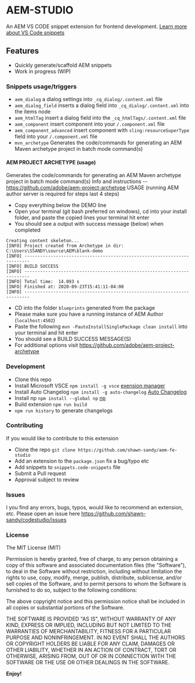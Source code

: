 # AEM-STUDIO

An AEM VS CODE snippet extension for frontend development.
[Learn more about VS Code snippets](https://code.visualstudio.com/docs/editor/userdefinedsnippets)


## Features

- Quickly generate/scaffold AEM snippets
- Work in progress (WIP)

### Snippets usage/triggers

- `aem_dialog` a dialog settings into `_cq_dialog/.content.xml` file
- `aem_dialog_field` inserts a dialog field into `_cq_dialog/.content.xml` into the items node
- `aem_htmlTag` insert a dialog field into the `_cq_htmlTags/.content.xml` file
- `aem_component` insert component into your `/.component.xml` file
- `aem_component_advanced` insert component with `sling:resourceSuperType` field into your `/.component.xml` file
- `mvn_archetype` Generates the code/commands for generating an AEM  Maven archetype project in batch mode command(s)

#### AEM PROJECT ARCHETYPE (usage)

Generates the code/commands for generating an AEM  Maven archetype project in batch mode command(s)
Info and instructions -- https://github.com/adobe/aem-project-archetype
USAGE (running AEM author server is required for steps last 4 steps)

- Copy everything below the DEMO line
- Open your terminal (git bash preferred on windows), cd into your install folder, and paste the copied lines your terminal hit enter
- You should see a output with success message (below) when completed
```
Creating content skeleton...
[INFO] Project created from Archetype in dir: C:\Users\SSANDY\source\AEM\blank-demo
[INFO] ------------------------------------------------------------------------
[INFO] BUILD SUCCESS
[INFO] ------------------------------------------------------------------------
[INFO] Total time:  14.093 s
[INFO] Finished at: 2020-09-23T15:41:11-04:00
[INFO] ------------------------------------------------------------------------
```
- CD into the folder `blueprints` generated from the package
- Please make sure you have a running instance of AEM Author (`localhost:4502`)
- Paste the following  `mvn -PautoInstallSinglePackage clean install` into your terminal and hit enter
- You should see a BUILD SUCCESS MESSAGE(S)
- For additional options visit https://github.com/adobe/aem-project-archetype


### Development

- Clone this repo
- Install Microsoft VSCE `npm install -g vsce` [exension manager](https://www.npmjs.com/package/vsce)
- Install Auto Changelog `npm install -g auto-changelog` [Auto Changelog](https://www.npmjs.com/package/auto-changelog)
- Install np `npm install --global np` [np](https://www.npmjs.com/package/np)
- Build extension `npm run build`
- `npm run history` to generate changelogs

### Contributing

If you would like to contribute to this extension

- Clone the repo `git clone https://github.com/shawn-sandy/aem-fe-studio`
- Add an extension to the `package.json` fix a bug/typo etc
- Add snippets to `snippets.code-snippets` file
- Submit a Pull request
- Approval subject to review

### Issues

I you find any errors, bugs, typos, would like to recommend an extension, etc. Please open an issue here https://github.com/shawn-sandy/codestudio/issues

### License

The MIT License (MIT)

Permission is hereby granted, free of charge, to any person obtaining a copy of this software and associated documentation files (the "Software"), to deal in the Software without restriction, including without limitation the rights to use, copy, modify, merge, publish, distribute, sublicense, and/or sell copies of the Software, and to permit persons to whom the Software is furnished to do so, subject to the following conditions:

The above copyright notice and this permission notice shall be included in all copies or substantial portions of the Software.

THE SOFTWARE IS PROVIDED "AS IS", WITHOUT WARRANTY OF ANY KIND, EXPRESS OR IMPLIED, INCLUDING BUT NOT LIMITED TO THE WARRANTIES OF MERCHANTABILITY, FITNESS FOR A PARTICULAR PURPOSE AND NONINFRINGEMENT. IN NO EVENT SHALL THE AUTHORS OR COPYRIGHT HOLDERS BE LIABLE FOR ANY CLAIM, DAMAGES OR OTHER LIABILITY, WHETHER IN AN ACTION OF CONTRACT, TORT OR OTHERWISE, ARISING FROM, OUT OF OR IN CONNECTION WITH THE SOFTWARE OR THE USE OR OTHER DEALINGS IN THE SOFTWARE.

**Enjoy!**
